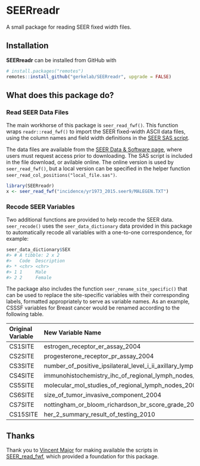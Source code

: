 
<!-- README.md is generated from README.Rmd. Please edit that file -->

# SEERreadr

<!-- badges: start -->

<!-- badges: end -->

A small package for reading SEER fixed width files.

<!-- README start -->

## Installation

**SEERreadr** can be installed from GitHub with

``` r
# install.packages("remotes")
remotes::install_github("gerkelab/SEERreadr", upgrade = FALSE)
```

## What does this package do?

### Read SEER Data Files

The main workhorse of this package is `seer_read_fwf()`. This function
wraps `readr::read_fwf()` to import the SEER fixed-width ASCII data
files, using the column names and field width definitions in the [SEER
SAS
script](https://seer.cancer.gov/manuals/read.seer.research.nov2017.sas).

The data files are available from the [SEER Data & Software
page](https://seer.cancer.gov/data-software/), where users must request
access prior to downloading. The SAS script is included in the file
download, or avilable online. The online version is used by
`seer_read_fwf()`, but a local version can be specified in the helper
function `seer_read_col_positions("local_file.sas")`.

``` r
library(SEERreadr)
x <- seer_read_fwf("incidence/yr1973_2015.seer9/MALEGEN.TXT")
```

### Recode SEER Variables

Two additional functions are provided to help recode the SEER data.
`seer_recode()` uses the `seer_data_dictionary` data provided in this
package to automatically recode all variables with a one-to-one
correspondence, for example:

``` r
seer_data_dictionary$SEX
#> # A tibble: 2 x 2
#>   Code  Description
#> * <chr> <chr>      
#> 1 1     Male       
#> 2 2     Female
```

The package also includes the function `seer_rename_site_specific()`
that can be used to replace the site-specific variables with their
corresponding labels, formatted appropriately to serve as variable
names. As an example, CSSSF variables for Breast cancer would be renamed
according to the following
table.

| Original Variable | New Variable Name                                                             |
| :---------------- | :---------------------------------------------------------------------------- |
| CS1SITE           | estrogen\_receptor\_er\_assay\_2004                                           |
| CS2SITE           | progesterone\_receptor\_pr\_assay\_2004                                       |
| CS3SITE           | number\_of\_positive\_ipsilateral\_level\_i\_ii\_axillary\_lymph\_nodes\_2004 |
| CS4SITE           | immunohistochemistry\_ihc\_of\_regional\_lymph\_nodes\_2004                   |
| CS5SITE           | molecular\_mol\_studies\_of\_regional\_lymph\_nodes\_2004                     |
| CS6SITE           | size\_of\_tumor\_invasive\_component\_2004                                    |
| CS7SITE           | nottingham\_or\_bloom\_richardson\_br\_score\_grade\_2010                     |
| CS15SITE          | her\_2\_summary\_result\_of\_testing\_2010                                    |

## Thanks

Thank you to [Vincent Major](https://github.com/vincentmajor) for making
available the scripts in
[SEER\_read\_fwf](https://github.com/vincentmajor/SEER_read_fwf), which
provided a foundation for this package.
